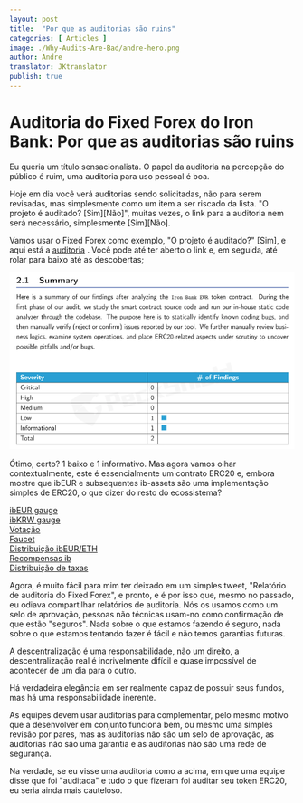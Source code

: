 ```yaml
---
layout: post
title:  "Por que as auditorias são ruins"
categories: [ Articles ]
image: ./Why-Audits-Are-Bad/andre-hero.png
author: Andre
translator: JKtranslator
publish: true
---
```


# Auditoria do Fixed Forex do Iron Bank: Por que as auditorias são ruins

Eu queria um título sensacionalista. O papel da auditoria na percepção do público é ruim, uma auditoria para uso pessoal é boa.

Hoje em dia você verá auditorias sendo solicitadas, não para serem revisadas, mas simplesmente como um item a ser riscado da lista. "O projeto é auditado? \[Sim\]\[Não\]", muitas vezes, o link para a auditoria nem será necessário, simplesmente \[Sim\]\[Não\].

Vamos usar o Fixed Forex como exemplo, "O projeto é auditado?" \[Sim\], e aqui está a [auditoria](https://github.com/andrecronje/fixed-forex-audit/blob/main/PeckShield-Audit-Report-ERC20-ibEUR-v1.0.pdf) . Você pode até ter aberto o link e, em seguida, até rolar para baixo até as descobertas;

![](1.png)

Ótimo, certo? 1 baixo e 1 informativo. Mas agora vamos olhar contextualmente, este é essencialmente um contrato ERC20 e, embora mostre que ibEUR e subsequentes ib-assets são uma implementação simples de ERC20, o que dizer do resto do ecossistema?

[ibEUR gauge](https://etherscan.io/address/0x9d7ca778d067045a9d6b871c9d28589875308018)</br>
[ibKRW gauge](https://etherscan.io/address/0x8992fd229b574b8083de1249bc6fd3711fda45dd)</br>
[Votação](https://etherscan.io/address/0xd9c8620c0c0b866b7b5180d2d70093165340326d)</br>
[Faucet](https://etherscan.io/address/0x7d254d9adc588126edaee52a1029278180a802e8)</br>
[Distribuição ibEUR/ETH](https://etherscan.io/address/0x1da8a6fe33bd35b99505d67843eec9fa124f2d4b)</br> 
[Recompensas ib](https://etherscan.io/address/0x83893c4a42f8654c2dd4ff7b4a7cd0e33ae8c859)</br>
[Distribuição de taxas](https://etherscan.io/address/0x27761efeb0c7b411e71d0fd0aee5dde35c810cc2)</br>

Agora, é muito fácil para mim ter deixado em um simples tweet, "Relatório de auditoria do Fixed Forex", e pronto, e é por isso que, mesmo no passado, eu odiava compartilhar relatórios de auditoria. Nós os usamos como um selo de aprovação, pessoas não técnicas usam-no como confirmação de que estão "seguros". Nada sobre o que estamos fazendo é seguro, nada sobre o que estamos tentando fazer é fácil e não temos garantias futuras.

A descentralização é uma responsabilidade, não um direito, a descentralização real é incrivelmente difícil e quase impossível de acontecer de um dia para o outro.

Há verdadeira elegância em ser realmente capaz de possuir seus fundos, mas há uma responsabilidade inerente.

As equipes devem usar auditorias para complementar, pelo mesmo motivo que a desenvolver em conjunto funciona bem, ou mesmo uma simples revisão por pares, mas as auditorias não são um selo de aprovação, as auditorias não são uma garantia e as auditorias não são uma rede de segurança.

Na verdade, se eu visse uma auditoria como a acima, em que uma equipe disse que foi "auditada" e tudo o que fizeram foi auditar seu token ERC20, eu seria ainda mais cauteloso.

